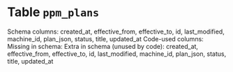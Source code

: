 ﻿# Table `ppm_plans`
Schema columns: created_at, effective_from, effective_to, id, last_modified, machine_id, plan_json, status, title, updated_at
Code-used columns: 
Missing in schema: 
Extra in schema (unused by code): created_at, effective_from, effective_to, id, last_modified, machine_id, plan_json, status, title, updated_at
